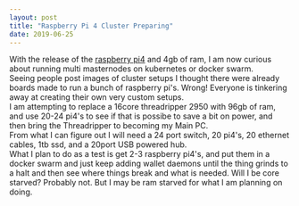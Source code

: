 ```yaml
---
layout: post
title: "Raspberry Pi 4 Cluster Preparing"
date: 2019-06-25
---
```


With the release of the [raspberry pi4](https://www.raspberrypi.org/products/raspberry-pi-4-model-b/) and 4gb of ram, I am now curious about running multi masternodes on kubernetes or docker swarm.  
Seeing people post images of cluster setups I thought there were already boards made to run a bunch of raspberry pi's. Wrong! Everyone is tinkering away at creating their own very custom setups.  
I am attempting to replace a 16core threadripper 2950 with 96gb of ram, and use 20-24 pi4's to see if that is possibe to save a bit on power, and then bring the Threadripper to becoming my Main PC.  
From what I can figure out I will need a 24 port switch, 20 pi4's, 20 ethernet cables, 1tb ssd, and a 20port USB powered hub.  
What I plan to do as a test is get 2-3 raspberry pi4's, and put them in a docker swarm and just keep adding wallet daemons until the thing grinds to a halt and then see where things break and what is needed. Will I be core starved? Probably not. But I may be ram starved for what I am planning on doing.
